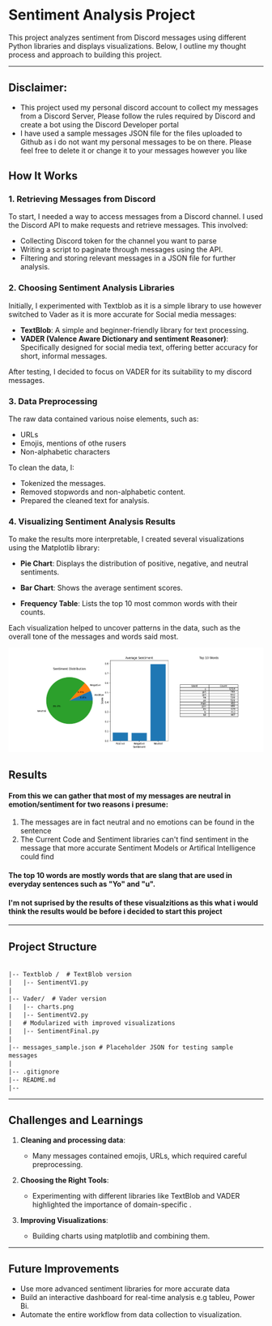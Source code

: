 # Sentiment Analysis Project

This project analyzes sentiment from Discord messages using different Python libraries and displays visualizations. Below, I outline my thought process and approach to building this project.

---

## Disclaimer:
 - This project used my personal discord account to collect my messages from a Discord Server, Please follow the rules required by Discord and create a bot using the Discord Developer portal
 - I have used a sample messages JSON file for the files uploaded to Github as i do not want my personal messages to be on there. Please feel free to delete it or change it to your messages however you like

## **How It Works**

### **1. Retrieving Messages from Discord**

To start, I needed a way to access messages from a Discord channel. I used the Discord API to make requests and retrieve messages. This involved:

- Collecting Discord token for the channel you want to parse
- Writing a script to paginate through messages using the API.
- Filtering and storing relevant messages in a JSON file for further analysis.

### **2. Choosing Sentiment Analysis Libraries**

Initially, I experimented with Textblob as it is a simple library to use however switched to Vader as it is more accurate for Social media messages:

- **TextBlob**: A simple and beginner-friendly library for text processing.
- **VADER (Valence Aware Dictionary and sentiment Reasoner)**: Specifically designed for social media text, offering better accuracy for short, informal messages.

After testing, I decided to focus on VADER for its suitability to my discord messages.

### **3. Data Preprocessing**

The raw data contained various noise elements, such as:

- URLs
- Emojis, mentions of othe rusers
- Non-alphabetic characters

To clean the data, I:

- Tokenized the messages.
- Removed stopwords and non-alphabetic content.
- Prepared the cleaned text for analysis.

### **4. Visualizing Sentiment Analysis Results**

To make the results more interpretable, I created several visualizations using the Matplotlib library:

- **Pie Chart**: Displays the distribution of positive, negative, and neutral sentiments.
- **Bar Chart**: Shows the average sentiment scores.

- **Frequency Table**: Lists the top 10 most common words with their counts.

Each visualization helped to uncover patterns in the data, such as the overall tone of the messages and words said most.

![alt text](Vader/Charts.png)


## Results

#### From this we can gather that most of my messages are neutral in emotion/sentiment for two reasons i presume:

 1. The messages are in fact neutral and no emotions can be found in the sentence
 2. The Current Code and Sentiment libraries can't find  sentiment in the message that more accurate Sentiment Models or Artifical Intelligence could find

#### The top 10 words are mostly  words that are slang that are used in everyday sentences such as "Yo" and "u".

 #### I'm not suprised by the results of these visualzitions as this what i would think the results would be before i decided to start this project
---

## **Project Structure**

```

|-- Textblob /  # TextBlob version
|   |-- SentimentV1.py
|
|-- Vader/  # Vader version 
|   |-- charts.png
|   |-- SentimentV2.py
|   # Modularized with improved visualizations
|   |-- SentimentFinal.py
|  
|-- messages_sample.json # Placeholder JSON for testing sample messages
|
|-- .gitignore
|-- README.md
|-- 
```

---

## **Challenges and Learnings**

1. **Cleaning and processing data**:

   - Many messages contained emojis, URLs,  which required careful preprocessing.

2. **Choosing the Right Tools**:

   - Experimenting with different libraries like TextBlob and VADER highlighted the importance of domain-specific .

3. **Improving Visualizations**:

   - Building charts using matplotlib and combining them.

---

## **Future Improvements**

- Use more advanced sentiment libraries for more accurate data
- Build an interactive dashboard for real-time analysis e.g tableu, Power Bi.
- Automate the entire workflow from data collection to visualization.
